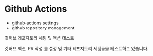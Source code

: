# Github Actions

-   github-actions settings
-   github repository management

깃허브 레포지토리 세팅 및 액션 테스트

깃허브 액션, PR 작성 룰 설정 및 기타 레포지토리 세팅들을 테스트하고 있습니다.
